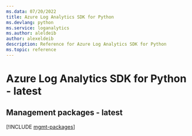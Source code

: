 ```yaml
---
ms.data: 07/20/2022
title: Azure Log Analytics SDK for Python
ms.devlang: python
ms.service: loganalytics
ms.author: aleldeib
author: alexeldeib
description: Reference for Azure Log Analytics SDK for Python
ms.topic: reference
---
```

# Azure Log Analytics SDK for Python - latest

## Management packages - latest
[!INCLUDE [mgmt-packages](log-analytics-mgmt-index.md)]
